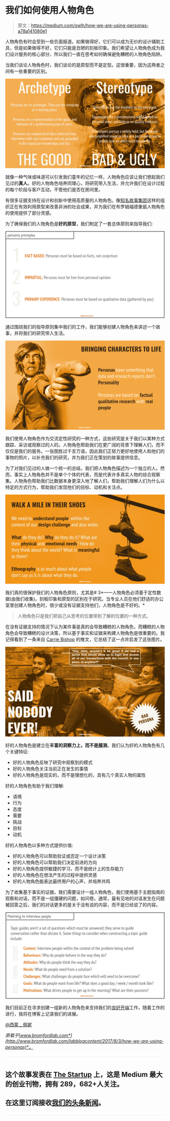 # 我们如何使用人物角色

> 原文：<https://medium.com/swlh/how-we-are-using-personas-a78a141080e1>

人物角色有时会受到一些负面报道。如果做得好，它们可以成为无价的设计辅助工具，但是如果做得不好，它们只能是丑陋的刻板印象。我们希望让人物角色成为我们设计服务的核心部分，所以我们一直在思考如何确保避免糟糕的人物角色陷阱。

当我们谈论人物角色时，我们谈论的是原型而不是定型。这很重要，因为这两者之间有一些重要的区别。

![](img/ab8f998be63141c5d6814e3063869f5c.png)

就像一种气味或味道可以引发我们童年的记忆一样，人物角色应该让我们想起我们见过的**真人**。好的人物角色培养同理心，将研究带入生活，并允许我们在设计过程的每个阶段与客户互动，不管他们是否在房间里。

有很多证据支持在设计和创新中使用高质量的人物角色。像[知名故事集团](http://www.welltoldstory.com/)这样的组织正在有效利用原型来改善非洲的社会成果，并为我们在布罗姆福德重振人物角色的使用提供了部分灵感。

为了确保我们的人物角色是**好的原型**，我们制定了一套总体原则来指导我们:

![](img/e57e79a86ce2fc36144bc8b40d1eb95e.png)

通过围绕我们的指导原则集中我们的工作，我们能够创建人物角色来讲述一个故事，并将我们的研究带入生活。

![](img/c1c004e73bd6e818e845c2291fc73b8f.png)

我们使用人物角色作为交流定性研究的一种方式，这些研究是关于我们以某种方式跟踪、采访或观察过的人的。人物角色帮助我们在更广阔的背景下理解人们，而不仅仅是我们的服务。一张图胜过千言万语，因此我们正努力更好地使用人和他们的事物的照片，以补充我们的研究，并为我们正在策划的故事提供信息。

为了对我们见过的人做一个统一的总结，我们把人物角色描述为一个独立的人。然而，事实上人物角色并不是单个个体的代表，而是代表许多真实人物的综合观察集。人物角色帮助我们比数据本身更深入地了解人们，帮助我们理解人们为什么以特定的方式行为，帮助我们发现他们的目标、动机和关注点。

![](img/66009e2f552bc597fc3d2c249f9ebc31.png)

我们真的很保护我们的人物角色原则，尤其是# 3*——人物角色必须基于定性数据(由我们收集)。刻板印象和原型的区别在于研究。当专业人员在他们舒适的办公室里创建人物角色时，很少或没有证据支持他们，人物角色是不好的。*

> 人物角色只是我们把自己从思考的位置带到了解的位置的一种方式。

在没有证据支持的情况下认为某件事是真的会导致糟糕的人物角色，而糟糕的人物角色会导致糟糕的设计决策，所以基于事实和证据来构建人物角色是很重要的。我记得看到了一条来自 [Carrie Bishop](https://twitter.com/carriebish) 的推文，它总结了这一点并启发了这张图片。

![](img/4326919001b4d9c1e66186f305f1cef2.png)

好的人物角色是建立在**丰富的洞察力上，而不是臆测**。我们认为好的人物角色有几个关键特征:

*   好的人物角色反映了研究中观察到的模式
*   好的人物角色关注当前正在发生的事情
*   好的人物角色是现实的，而不是理想化的，具有几个真实人物的属性

好的人物角色有助于我们理解:

*   语境
*   行为
*   态度
*   需要
*   挑战
*   目标
*   动机

好的人物角色以多种方式提供价值:

*   好的人物角色可以帮助验证或否定一个设计决策
*   好的人物角色可以帮助我们决定前进的方向
*   好的人物角色提供敏捷的学习，而不是统计上的生存能力
*   好的人物角色在想法产生的过程中提供灵感
*   好的人物角色能表达最终用户的心声，并培养共鸣

为了收集基于事实的证据，我们需要设计一组人物角色，我们使用基于主题指南的观察和对话，而不是一组僵硬的问题，如问卷。通常，最有见地的对话发生在问题被回答之后，我们的对话更多的是关于没有说的内容，而不是已经说了的内容。

![](img/08c224ecaabf33c8ac62a815fc46e31c.png)

我们目前正在寻求创建一组新的人物角色来支持我们的[良好开端](http://www.bromfordlab.com/search?q=starting%20well)工作，随着工作的进行，我将在博客上记录我们的进展。

[@西蒙 _ 佩妮](https://twitter.com/simon_penny)

*原载于*[*www.bromfordlab.com*](http://www.bromfordlab.com/labblogcontent/2017/8/3/how-we-are-using-personas)*。*

![](img/731acf26f5d44fdc58d99a6388fe935d.png)

## 这个故事发表在 [The Startup](https://medium.com/swlh) 上，这是 Medium 最大的创业刊物，拥有 289，682+人关注。

## 在这里订阅接收[我们的头条新闻](http://growthsupply.com/the-startup-newsletter/)。

![](img/731acf26f5d44fdc58d99a6388fe935d.png)